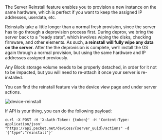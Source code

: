 <!-- <meta>
{
    "title":"Reinstall",
    "description":"Learn more about reinstalling a server at Packet!",
    "tag":["Reinstall", "Server"],
    "seo-title": "Reinstall - Packet Developer Docs",
    "seo-description": "Learn more about reinstalling a server at Packet!",
    "og-title": "Reinstall",
    "og-description": "Learn more about reinstalling a server at Packet!"
}
</meta> -->


The Server Reinstall feature enables you to provision a new instance on the same hardware, which is perfect if you want to keep the assigned IP addresses, userdata, etc.  

Reinstalls take a little longer than a normal fresh provision, since the server has to go through a deprovision process first. During deprov, we bring the server back to a “ready state”, which involves wiping the disks, checking firmware, and other elements. As such, **a reinstall will fully wipe any data on the server**. After the the deprovision is complete, we’ll install the OS again through a normal provision, but using the same hardware and IP addresses assigned previously. 

Any Block storage volume needs to be properly detached, in order for it not to be impacted, but you will need to re-attach it once your server is re-installed.

You can find the reinstall feature via the device view page and under server actions. 

![device-reinstall](/images/device-reinstall/device-reinstall.png)


If API is your thing, you can do the following payload: 

```
curl -X POST -H 'X-Auth-Token: {token}' -H 'Content-Type: application/json' "https://api.packet.net/devices/{server_uuid}/actions" -d '{"type":"reinstall"}'
```
